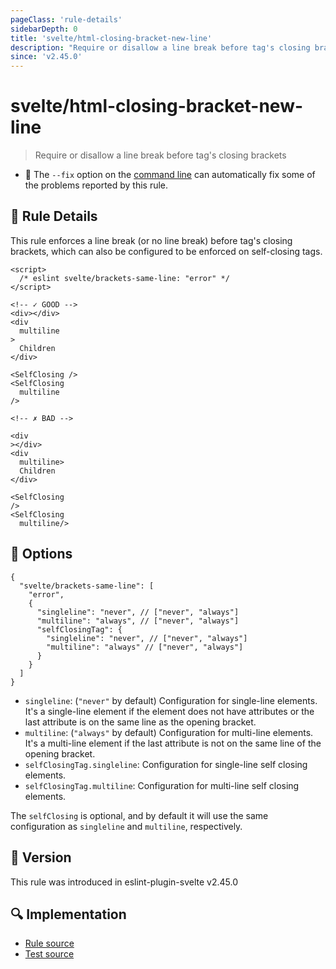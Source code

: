 ```yaml
---
pageClass: 'rule-details'
sidebarDepth: 0
title: 'svelte/html-closing-bracket-new-line'
description: "Require or disallow a line break before tag's closing brackets"
since: 'v2.45.0'
---
```


# svelte/html-closing-bracket-new-line

> Require or disallow a line break before tag's closing brackets

- :wrench: The `--fix` option on the [command line](https://eslint.org/docs/user-guide/command-line-interface#fixing-problems) can automatically fix some of the problems reported by this rule.

## :book: Rule Details

This rule enforces a line break (or no line break) before tag's closing brackets, which can also be configured to be enforced on self-closing tags.

<ESLintCodeBlock fix>

<!-- prettier-ignore-start -->
<!--eslint-skip-->

```svelte
<script>
  /* eslint svelte/brackets-same-line: "error" */
</script>

<!-- ✓ GOOD -->
<div></div>
<div
  multiline
>
  Children
</div>

<SelfClosing />
<SelfClosing
  multiline
/>

<!-- ✗ BAD -->

<div
></div>
<div
  multiline>
  Children
</div>

<SelfClosing
/>
<SelfClosing
  multiline/>
```

<!-- prettier-ignore-end -->

</ESLintCodeBlock>

## :wrench: Options

```jsonc
{
  "svelte/brackets-same-line": [
    "error",
    {
      "singleline": "never", // ["never", "always"]
      "multiline": "always", // ["never", "always"]
      "selfClosingTag": {
        "singleline": "never", // ["never", "always"]
        "multiline": "always" // ["never", "always"]
      }
    }
  ]
}
```

- `singleline`: (`"never"` by default) Configuration for single-line elements. It's a single-line element if the element does not have attributes or the last attribute is on the same line as the opening bracket.
- `multiline`: (`"always"` by default) Configuration for multi-line elements. It's a multi-line element if the last attribute is not on the same line of the opening bracket.
- `selfClosingTag.singleline`: Configuration for single-line self closing elements.
- `selfClosingTag.multiline`: Configuration for multi-line self closing elements.

The `selfClosing` is optional, and by default it will use the same configuration as `singleline` and `multiline`, respectively.

## :rocket: Version

This rule was introduced in eslint-plugin-svelte v2.45.0

## :mag: Implementation

- [Rule source](https://github.com/sveltejs/eslint-plugin-svelte/blob/main/packages/eslint-plugin-svelte/src/rules/html-closing-bracket-new-line.ts)
- [Test source](https://github.com/sveltejs/eslint-plugin-svelte/blob/main/packages/eslint-plugin-svelte/tests/src/rules/html-closing-bracket-new-line.ts)
